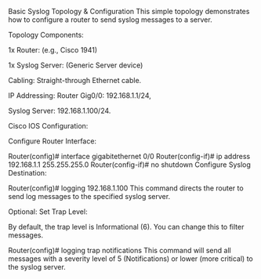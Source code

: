  Basic Syslog Topology & Configuration
This simple topology demonstrates how to configure a router to send syslog messages to a server.

Topology Components:

1x Router: (e.g., Cisco 1941)

1x Syslog Server: (Generic Server device)

Cabling: Straight-through Ethernet cable.

IP Addressing: Router Gig0/0: 192.168.1.1/24, 

Syslog Server: 192.168.1.100/24.

Cisco IOS Configuration:

Configure Router Interface:

Router(config)# interface gigabitethernet 0/0
Router(config-if)# ip address 192.168.1.1 255.255.255.0
Router(config-if)# no shutdown
Configure Syslog Destination:

Router(config)# logging 192.168.1.100
This command directs the router to send log messages to the specified syslog server.

Optional: Set Trap Level:

By default, the trap level is Informational (6). You can change this to filter messages.

Router(config)# logging trap notifications
This command will send all messages with a severity level of 5 (Notifications) or lower (more critical) to the syslog server.
